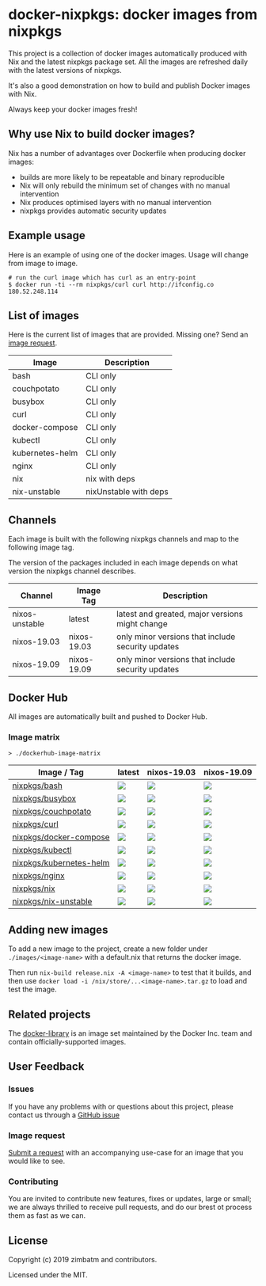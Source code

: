 # docker-nixpkgs: docker images from nixpkgs

This project is a collection of docker images automatically produced with Nix
and the latest nixpkgs package set. All the images are refreshed daily with
the latest versions of nixpkgs.

It's also a good demonstration on how to build and publish Docker images with
Nix.

Always keep your docker images fresh!

## Why use Nix to build docker images?

Nix has a number of advantages over Dockerfile when producing docker images:

* builds are more likely to be repeatable and binary reproducible
* Nix will only rebuild the minimum set of changes with no manual intervention
* Nix produces optimised layers with no manual intervention
* nixpkgs provides automatic security updates

## Example usage

Here is an example of using one of the docker images. Usage will change from
image to image.

```
# run the curl image which has curl as an entry-point
$ docker run -ti --rm nixpkgs/curl curl http://ifconfig.co
180.52.248.114
```

## List of images

Here is the current list of images that are provided. Missing one? Send an
[image request](#image-request).

| Image           | Description           |
| ---             | ---                   |
| bash            | CLI only              |
| couchpotato     | CLI only              |
| busybox         | CLI only              |
| curl            | CLI only              |
| docker-compose  | CLI only              |
| kubectl         | CLI only              |
| kubernetes-helm | CLI only              |
| nginx           | CLI only              |
| nix             | nix with deps         |
| nix-unstable    | nixUnstable with deps |

## Channels

Each image is built with the following nixpkgs channels and map to the
following image tag.

The version of the packages included in each image depends on what version the
nixpkgs channel describes.

| Channel        | Image Tag   | Description                                       |
| ---            | ---         | ---                                               |
| nixos-unstable | latest      | latest and greated, major versions might change   |
| nixos-19.03    | nixos-19.03 | only minor versions that include security updates |
| nixos-19.09    | nixos-19.09 | only minor versions that include security updates |

## Docker Hub

All images are automatically built and pushed to Docker Hub.

### Image matrix

`> ./dockerhub-image-matrix`
<!-- BEGIN mdsh -->
| Image / Tag | latest | nixos-19.03 | nixos-19.09 |
| ---         | ---    | ---         | ---         |
| [nixpkgs/bash](https://hub.docker.com/r/nixpkgs/bash) | [![](https://images.microbadger.com/badges/image/nixpkgs/bash.svg)](https://microbadger.com/images/nixpkgs/bash) | [![](https://images.microbadger.com/badges/image/nixpkgs/bash:nixos-19.03.svg)](https://microbadger.com/images/nixpkgs/bash:nixos-19.03) | [![](https://images.microbadger.com/badges/image/nixpkgs/bash:nixos-19.09.svg)](https://microbadger.com/images/nixpkgs/bash:nixos-19.09) |
| [nixpkgs/busybox](https://hub.docker.com/r/nixpkgs/busybox) | [![](https://images.microbadger.com/badges/image/nixpkgs/busybox.svg)](https://microbadger.com/images/nixpkgs/busybox) | [![](https://images.microbadger.com/badges/image/nixpkgs/busybox:nixos-19.03.svg)](https://microbadger.com/images/nixpkgs/busybox:nixos-19.03) | [![](https://images.microbadger.com/badges/image/nixpkgs/busybox:nixos-19.09.svg)](https://microbadger.com/images/nixpkgs/busybox:nixos-19.09) |
| [nixpkgs/couchpotato](https://hub.docker.com/r/nixpkgs/couchpotato) | [![](https://images.microbadger.com/badges/image/nixpkgs/couchpotato.svg)](https://microbadger.com/images/nixpkgs/couchpotato) | [![](https://images.microbadger.com/badges/image/nixpkgs/couchpotato:nixos-19.03.svg)](https://microbadger.com/images/nixpkgs/couchpotato:nixos-19.03) | [![](https://images.microbadger.com/badges/image/nixpkgs/couchpotato:nixos-19.09.svg)](https://microbadger.com/images/nixpkgs/couchpotato:nixos-19.09) |
| [nixpkgs/curl](https://hub.docker.com/r/nixpkgs/curl) | [![](https://images.microbadger.com/badges/image/nixpkgs/curl.svg)](https://microbadger.com/images/nixpkgs/curl) | [![](https://images.microbadger.com/badges/image/nixpkgs/curl:nixos-19.03.svg)](https://microbadger.com/images/nixpkgs/curl:nixos-19.03) | [![](https://images.microbadger.com/badges/image/nixpkgs/curl:nixos-19.09.svg)](https://microbadger.com/images/nixpkgs/curl:nixos-19.09) |
| [nixpkgs/docker-compose](https://hub.docker.com/r/nixpkgs/docker-compose) | [![](https://images.microbadger.com/badges/image/nixpkgs/docker-compose.svg)](https://microbadger.com/images/nixpkgs/docker-compose) | [![](https://images.microbadger.com/badges/image/nixpkgs/docker-compose:nixos-19.03.svg)](https://microbadger.com/images/nixpkgs/docker-compose:nixos-19.03) | [![](https://images.microbadger.com/badges/image/nixpkgs/docker-compose:nixos-19.09.svg)](https://microbadger.com/images/nixpkgs/docker-compose:nixos-19.09) |
| [nixpkgs/kubectl](https://hub.docker.com/r/nixpkgs/kubectl) | [![](https://images.microbadger.com/badges/image/nixpkgs/kubectl.svg)](https://microbadger.com/images/nixpkgs/kubectl) | [![](https://images.microbadger.com/badges/image/nixpkgs/kubectl:nixos-19.03.svg)](https://microbadger.com/images/nixpkgs/kubectl:nixos-19.03) | [![](https://images.microbadger.com/badges/image/nixpkgs/kubectl:nixos-19.09.svg)](https://microbadger.com/images/nixpkgs/kubectl:nixos-19.09) |
| [nixpkgs/kubernetes-helm](https://hub.docker.com/r/nixpkgs/kubernetes-helm) | [![](https://images.microbadger.com/badges/image/nixpkgs/kubernetes-helm.svg)](https://microbadger.com/images/nixpkgs/kubernetes-helm) | [![](https://images.microbadger.com/badges/image/nixpkgs/kubernetes-helm:nixos-19.03.svg)](https://microbadger.com/images/nixpkgs/kubernetes-helm:nixos-19.03) | [![](https://images.microbadger.com/badges/image/nixpkgs/kubernetes-helm:nixos-19.09.svg)](https://microbadger.com/images/nixpkgs/kubernetes-helm:nixos-19.09) |
| [nixpkgs/nginx](https://hub.docker.com/r/nixpkgs/nginx) | [![](https://images.microbadger.com/badges/image/nixpkgs/nginx.svg)](https://microbadger.com/images/nixpkgs/nginx) | [![](https://images.microbadger.com/badges/image/nixpkgs/nginx:nixos-19.03.svg)](https://microbadger.com/images/nixpkgs/nginx:nixos-19.03) | [![](https://images.microbadger.com/badges/image/nixpkgs/nginx:nixos-19.09.svg)](https://microbadger.com/images/nixpkgs/nginx:nixos-19.09) |
| [nixpkgs/nix](https://hub.docker.com/r/nixpkgs/nix) | [![](https://images.microbadger.com/badges/image/nixpkgs/nix.svg)](https://microbadger.com/images/nixpkgs/nix) | [![](https://images.microbadger.com/badges/image/nixpkgs/nix:nixos-19.03.svg)](https://microbadger.com/images/nixpkgs/nix:nixos-19.03) | [![](https://images.microbadger.com/badges/image/nixpkgs/nix:nixos-19.09.svg)](https://microbadger.com/images/nixpkgs/nix:nixos-19.09) |
| [nixpkgs/nix-unstable](https://hub.docker.com/r/nixpkgs/nix-unstable) | [![](https://images.microbadger.com/badges/image/nixpkgs/nix-unstable.svg)](https://microbadger.com/images/nixpkgs/nix-unstable) | [![](https://images.microbadger.com/badges/image/nixpkgs/nix-unstable:nixos-19.03.svg)](https://microbadger.com/images/nixpkgs/nix-unstable:nixos-19.03) | [![](https://images.microbadger.com/badges/image/nixpkgs/nix-unstable:nixos-19.09.svg)](https://microbadger.com/images/nixpkgs/nix-unstable:nixos-19.09) |
<!-- END mdsh -->

## Adding new images

To add a new image to the project, create a new folder under
`./images/<image-name>` with a default.nix that returns the docker image.

Then run `nix-build release.nix -A <image-name>` to test that it builds, and
then use
`docker load -i /nix/store/...<image-name>.tar.gz` to load and test the image.

## Related projects

The [docker-library](https://github.com/docker-library/official-images#readme)
is an image set maintained by the Docker Inc. team and contain
officially-supported images.

## User Feedback

### Issues

If you have any problems with or questions about this project, please contact
us through a [GitHub issue](https://github.com/nix-community/docker-nixpkgs/issues/new)

### Image request

[Submit a request](https://github.com/nix-community/docker-nixpkgs/issues/new)
with an accompanying use-case for an image that you would like to see.

### Contributing

You are invited to contribute new features, fixes or updates, large or small;
we are always thrilled to receive pull requests, and do our brest ot process
them as fast as we can.

## License

Copyright (c) 2019 zimbatm and contributors.

Licensed under the MIT.
